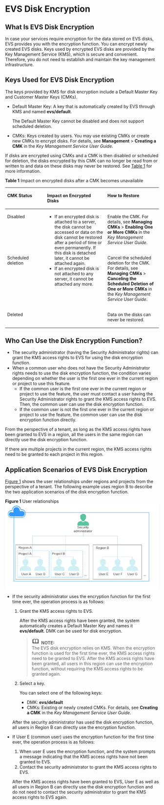 # EVS Disk Encryption<a name="evs_01_0001"></a>

## What Is EVS Disk Encryption<a name="section14109833104132"></a>

In case your services require encryption for the data stored on EVS disks, EVS provides you with the encryption function. You can encrypt newly created EVS disks. Keys used by encrypted EVS disks are provided by the Key Management Service \(KMS\), which is secure and convenient. Therefore, you do not need to establish and maintain the key management infrastructure.

## Keys Used for EVS Disk Encryption<a name="section17331463223115"></a>

The keys provided by KMS for disk encryption include a Default Master Key and Customer Master Keys \(CMKs\).

-   Default Master Key: A key that is automatically created by EVS through KMS and named  **evs/default**.

    The Default Master Key cannot be disabled and does not support scheduled deletion.

-   CMKs: Keys created by users. You may use existing CMKs or create new CMKs to encrypt disks. For details, see  **Management**  \>  **Creating a CMK**  in the  _Key Management Service User Guide_.

If disks are encrypted using CMKs and a CMK is then disabled or scheduled for deletion, the disks encrypted by this CMK can no longer be read from or written to and data on these disks may never be restored. See  [Table 1](#table15423135384216)  for more information.

**Table  1**  Impact on encrypted disks after a CMK becomes unavailable

<a name="table15423135384216"></a>
<table><thead align="left"><tr id="row64230539421"><th class="cellrowborder" valign="top" width="26.01260126012601%" id="mcps1.2.4.1.1"><p id="p18423125312425"><a name="p18423125312425"></a><a name="p18423125312425"></a>CMK Status</p>
</th>
<th class="cellrowborder" valign="top" width="39.16391639163916%" id="mcps1.2.4.1.2"><p id="p15423453154211"><a name="p15423453154211"></a><a name="p15423453154211"></a>Impact on Encrypted Disks</p>
</th>
<th class="cellrowborder" valign="top" width="34.823482348234826%" id="mcps1.2.4.1.3"><p id="p104231253114218"><a name="p104231253114218"></a><a name="p104231253114218"></a>How to Restore</p>
</th>
</tr>
</thead>
<tbody><tr id="row114238537426"><td class="cellrowborder" valign="top" width="26.01260126012601%" headers="mcps1.2.4.1.1 "><p id="p8423155312427"><a name="p8423155312427"></a><a name="p8423155312427"></a>Disabled</p>
</td>
<td class="cellrowborder" rowspan="3" valign="top" width="39.16391639163916%" headers="mcps1.2.4.1.2 "><a name="ul7272244174918"></a><a name="ul7272244174918"></a><ul id="ul7272244174918"><li>If an encrypted disk is attached to a <span id="text17694103243220"><a name="text17694103243220"></a><a name="text17694103243220"></a>server</span>, the disk cannot be accessed or data on the disk cannot be restored after a period of time or even permanently. If this disk is detached later, it cannot be attached again.</li><li>If an encrypted disk is not attached to any <span id="text157219412556"><a name="text157219412556"></a><a name="text157219412556"></a>server</span>, it cannot be attached any more.</li></ul>
</td>
<td class="cellrowborder" valign="top" width="34.823482348234826%" headers="mcps1.2.4.1.3 "><p id="p247893525"><a name="p247893525"></a><a name="p247893525"></a>Enable the CMK. For details, see <strong id="b2017879812"><a name="b2017879812"></a><a name="b2017879812"></a>Managing CMKs</strong> &gt; <strong id="b1729287415"><a name="b1729287415"></a><a name="b1729287415"></a>Enabling One or More CMKs</strong> in the <em id="i1764015025"><a name="i1764015025"></a><a name="i1764015025"></a>Key Management Service User Guide</em>.</p>
</td>
</tr>
<tr id="row194235535421"><td class="cellrowborder" valign="top" headers="mcps1.2.4.1.1 "><p id="p24231953104211"><a name="p24231953104211"></a><a name="p24231953104211"></a>Scheduled deletion</p>
</td>
<td class="cellrowborder" valign="top" headers="mcps1.2.4.1.2 "><p id="p1811015185215"><a name="p1811015185215"></a><a name="p1811015185215"></a>Cancel the scheduled deletion for the CMK. For details, see <strong id="b1103833508"><a name="b1103833508"></a><a name="b1103833508"></a>Managing CMKs</strong> &gt; <strong id="b1257531488"><a name="b1257531488"></a><a name="b1257531488"></a>Canceling the Scheduled Deletion of One or More CMKs</strong> in the <em id="i407155219"><a name="i407155219"></a><a name="i407155219"></a>Key Management Service User Guide</em>.</p>
</td>
</tr>
<tr id="row84234536424"><td class="cellrowborder" valign="top" headers="mcps1.2.4.1.1 "><p id="p134239539426"><a name="p134239539426"></a><a name="p134239539426"></a>Deleted</p>
</td>
<td class="cellrowborder" valign="top" headers="mcps1.2.4.1.2 "><p id="p842375394216"><a name="p842375394216"></a><a name="p842375394216"></a>Data on the disks can never be restored.</p>
</td>
</tr>
</tbody>
</table>

## Who Can Use the Disk Encryption Function?<a name="section4401454411508"></a>

-   The security administrator \(having the Security Administrator rights\) can grant the KMS access rights to EVS for using the disk encryption function.
-   When a common user who does not have the Security Administrator rights needs to use the disk encryption function, the condition varies depending on whether the user is the first one ever in the current region or project to use this feature.
    -   If the common user is the first one ever in the current region or project to use the feature, the user must contact a user having the Security Administrator rights to grant the KMS access rights to EVS. Then, the common user can use the disk encryption function.
    -   If the common user is not the first one ever in the current region or project to use the feature, the common user can use the disk encryption function directly.


From the perspective of a tenant, as long as the KMS access rights have been granted to EVS in a region, all the users in the same region can directly use the disk encryption function.

If there are multiple projects in the current region, the KMS access rights need to be granted to each project in this region.

## Application Scenarios of EVS Disk Encryption<a name="en-us_topic_0047272493_section30754477152516"></a>

[Figure 1](#fig682110438439)  shows the user relationships under regions and projects from the perspective of a tenant. The following example uses region B to describe the two application scenarios of the disk encryption function.

**Figure  1**  User relationships<a name="fig682110438439"></a>  
![](figures/user-relationships.png "user-relationships")

-   If the security administrator uses the encryption function for the first time ever, the operation process is as follows:

    1.  Grant the KMS access rights to EVS.

        After the KMS access rights have been granted, the system automatically creates a Default Master Key and names it  **evs/default**. DMK can be used for disk encryption.

        >![](public_sys-resources/icon-note.gif) **NOTE:**   
        >The EVS disk encryption relies on KMS. When the encryption function is used for the first time ever, the KMS access rights need to be granted to EVS. After the KMS access rights have been granted, all users in this region can use the encryption function, without requiring the KMS access rights to be granted again.  

    2.  Select a key.

        You can select one of the following keys:

        -   DMK:  **evs/default**
        -   CMKs: Existing or newly created CMKs. For details, see  **Creating a CMK**  in the  _Key Management Service User Guide_.

    After the security administrator has used the disk encryption function, all users in Region B can directly use the encryption function.

-   If User E \(common user\) uses the encryption function for the first time ever, the operation process is as follows:

    1.  When user E uses the encryption function, and the system prompts a message indicating that the KMS access rights have not been granted to EVS.
    2.  Contact the security administrator to grant the KMS access rights to EVS.

    After the KMS access rights have been granted to EVS, User E as well as all users in Region B can directly use the disk encryption function and do not need to contact the security administrator to grant the KMS access rights to EVS again.


